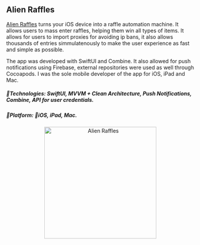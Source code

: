 
## Alien Raffles
[Alien Raffles](https://alienios.com/) turns your iOS device into a raffle automation machine. It allows users to mass enter raffles, helping them win all types of items. It allows for users to import proxies for avoiding ip bans, it also allows thousands of entries simmulatenously to make the user experience as fast and simple as possible.

The app was developed with SwiftUI and Combine. It also allowed for push notifications using Firebase, external repositories were used as well through Cocoapods.
I was the sole mobile developer of the app for iOS, iPad and Mac.


##### 🔨Technologies: SwiftUI, MVVM + Clean Architecture, Push Notifications, Combine, API for user credentials.
##### 🚀Platform: 📱iOS, iPad, Mac.
<p align="center">
<a href="https://alienios.com/" target="_blank"><img src="https://alienios.com/public/img/rightPhone.png" width="300" height="300" title="Alien Raffles"></a>
</p>

